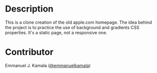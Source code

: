 # Description
This is a clone creation of the old apple.com homepage. The idea behind the project is to practice the use of background and gradients CSS properties. It's a static page, not a responsive one.
# Contributor
Emmanuel J. Kamala (<a href="https://github.com/emmanuelkamala">@emmanuelkamala</a>)
